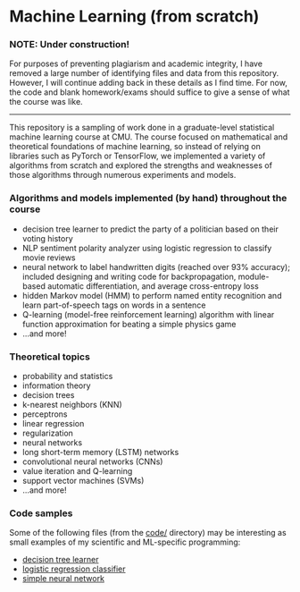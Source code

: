 # Machine Learning (from scratch)

### NOTE: Under construction!

For purposes of preventing plagiarism and academic integrity, I have removed a large number of identifying files and data from this repository. However, I will continue adding back in these details as I find time. For now, the code and blank homework/exams should suffice to give a sense of what the course was like.

---

This repository is a sampling of work done in a graduate-level statistical machine learning course at CMU. The course focused on mathematical and theoretical foundations of machine learning, so instead of relying on libraries such as PyTorch or TensorFlow, we implemented a variety of algorithms from scratch and explored the strengths and weaknesses of those algorithms through numerous experiments and models.

### Algorithms and models implemented (by hand) throughout the course

- decision tree learner to predict the party of a politician based on their voting history
- NLP sentiment polarity analyzer using logistic regression to classify movie reviews
- neural network to label handwritten digits (reached over 93% accuracy); included designing and writing code for backpropagation, module-based automatic differentiation, and average cross-entropy loss
- hidden Markov model (HMM) to perform named entity recognition and learn part-of-speech tags on words in a sentence
- Q-learning (model-free reinforcement learning) algorithm with linear function approximation for beating a simple physics game
- ...and more!

### Theoretical topics

- probability and statistics
- information theory
- decision trees
- k-nearest neighbors (KNN)
- perceptrons
- linear regression
- regularization
- neural networks
- long short-term memory (LSTM) networks
- convolutional neural networks (CNNs)
- value iteration and Q-learning
- support vector machines (SVMs)
- ...and more!

### Code samples

Some of the following files (from the [code/](code) directory) may be interesting as small examples of my scientific and ML-specific programming:

- [decision tree learner](code/decisiontree/decisionTree.py)
- [logistic regression classifier](code/logistic/lr.py)
- [simple neural network](code/neuralnet/neuralnet.py)
